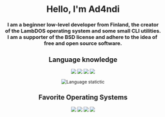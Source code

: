 <div align="center">
  <h1><b>Hello, I'm Ad4ndi</b></h1>
  <h3>I am a beginner low-level developer from Finland, the creator of the LambDOS operating system and some small CLI utilities. I am a supporter of the BSD license and adhere to the idea of ​​free and open source software.<br></h3>

  <h2><b>Language knowledge</b></h2>

  <p align="center">
    <a href="#"><img src="https://img.shields.io/badge/C-%2300599C.svg?logo=c&logoColor=white&style=for-the-badge"></a>
    <a href="#"><img src="https://img.shields.io/badge/Lisp-%23C76F5C.svg?logo=clojure&logoColor=white&style=for-the-badge"></a>
    <a href="#"><img src="https://img.shields.io/badge/Assembly-%23A8B9CC.svg?logo=intel&logoColor=white&style=for-the-badge"></a>
    <a href="#"><img src="https://img.shields.io/badge/Haskell-%235D4F85.svg?logo=haskell&logoColor=white&style=for-the-badge"></a>
  </p>
  
  ![Language statictic](https://github-readme-stats.vercel.app/api/top-langs/?username=Ad4ndi&layout=donut&theme=dark)

  <h2><b>Favorite Operating Systems</b></h2>

  <p align="center">
  <a href="#"><img src="https://img.shields.io/badge/OpenBSD-%23F2CA30.svg?logo=openbsd&logoColor=black&style=for-the-badge"></a>
  <a href="#"><img src="https://img.shields.io/badge/NetBSD-%23E25A21.svg?logo=netbsd&logoColor=white&style=for-the-badge"></a>
  <a href="#"><img src="https://img.shields.io/badge/CRUX-%230099CC.svg?logo=linux&logoColor=white&style=for-the-badge"></a>
  <a href="#"><img src="https://img.shields.io/badge/FreeDOS-%23007CBA.svg?logo=dos&logoColor=white&style=for-the-badge"></a>
  </p>
</div>
